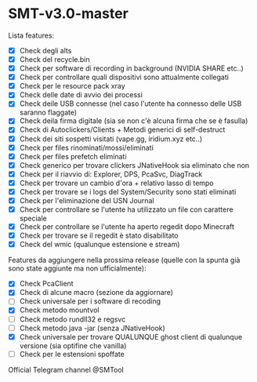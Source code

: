 # SMT-v3.0-master
Lista features:

- [X] Check degli alts
- [X] Check del recycle.bin
- [X] Check per software di recording in background (NVIDIA SHARE etc..)
- [X] Check per controllare quali dispositivi sono attualmente collegati
- [X] Check per le resource pack xray
- [X] Check delle date di avvio dei processi
- [X] Check deile USB connesse (nel caso l'utente ha connesso delle USB saranno flaggate)
- [X] Check deila firma digitale (sia se non c'è alcuna firma che se è fasulla)
- [X] Check di Autoclickers/Clients + Metodi generici di self-destruct
- [X] Check dei siti sospetti visitati (vape.gg, iridium.xyz etc..)
- [X] Check per files rinominati/mossi/eliminati
- [X] Check per files prefetch eliminati
- [X] Check generico per trovare clickers JNativeHook sia eliminato che non
- [X] Check per il riavvio di: Explorer, DPS, PcaSvc, DiagTrack
- [X] Check per trovare un cambio d'ora + relativo lasso di tempo
- [X] Check per trovare se i logs del System/Security sono stati eliminati
- [X] Check per l'eliminazione del USN Journal
- [X] Check per controllare se l'utente ha utilizzato un file con carattere speciale
- [X] Check per controllare se l'utente ha aperto regedit dopo Minecraft
- [X] Check per trovare se il regedit è stato disabilitato
- [X] Check del wmic (qualunque estensione e stream)

Features da aggiungere nella prossima release (quelle con la spunta già sono state aggiunte ma non ufficialmente):

- [X] Check PcaClient
- [X] Check di alcune macro (sezione da aggiornare)
- [ ] Check universale per i software di recoding
- [X] Check metodo mountvol
- [ ] Check metodo rundll32 e regsvc
- [ ] Check metodo java -jar (senza JNativeHook)
- [X] Check universale per trovare QUALUNQUE ghost client di qualunque versione (sia optifine che vanilla)
- [ ] Check per le estensioni spoffate

Official Telegram channel @SMTool
